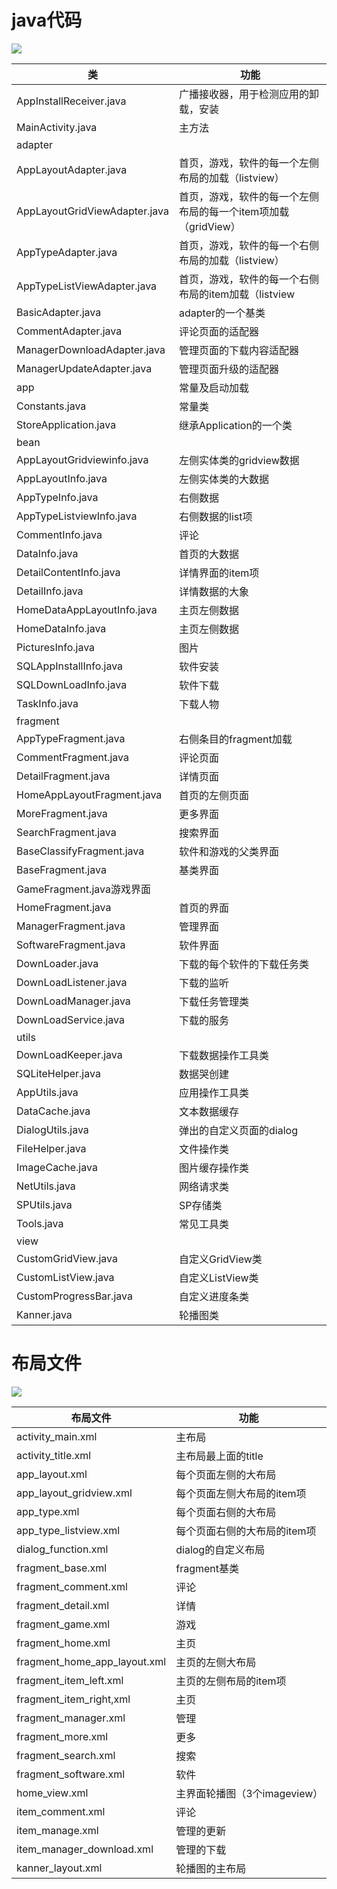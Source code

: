 # java代码
![](https://github.com/openthos/appstore-ota-analysis/blob/master/pic/java.png)

|类|功能|
|---|---|
|AppInstallReceiver.java|广播接收器，用于检测应用的卸载，安装|
|MainActivity.java|主方法|
|adapter||
|AppLayoutAdapter.java|首页，游戏，软件的每一个左侧布局的加载（listview）|
|AppLayoutGridViewAdapter.java|首页，游戏，软件的每一个左侧布局的每一个item项加载（gridView）|
|AppTypeAdapter.java|首页，游戏，软件的每一个右侧布局的加载（listview）|
|AppTypeListViewAdapter.java|首页，游戏，软件的每一个右侧布局的item加载（listview|
|BasicAdapter.java|adapter的一个基类|
|CommentAdapter.java|评论页面的适配器|
|ManagerDownloadAdapter.java|管理页面的下载内容适配器|
|ManagerUpdateAdapter.java|管理页面升级的适配器|
|app|常量及启动加载|
|Constants.java|常量类|
|StoreApplication.java|继承Application的一个类|
|bean||
|AppLayoutGridviewinfo.java|左侧实体类的gridview数据|
|AppLayoutInfo.java|左侧实体类的大数据|
|AppTypeInfo.java|右侧数据|
|AppTypeListviewInfo.java|右侧数据的list项|
|CommentInfo.java|评论|
|DataInfo.java|首页的大数据|
|DetailContentInfo.java|详情界面的item项|
|DetailInfo.java|详情数据的大象|
|HomeDataAppLayoutInfo.java|主页左侧数据|
|HomeDataInfo.java|主页左侧数据|
|PicturesInfo.java|图片|
|SQLAppInstallInfo.java|软件安装|
|SQLDownLoadInfo.java|软件下载|
|TaskInfo.java|下载人物|
|fragment||
|AppTypeFragment.java|右侧条目的fragment加载|
|CommentFragment.java|评论页面|
|DetailFragment.java|详情页面|
|HomeAppLayoutFragment.java|首页的左侧页面|
|MoreFragment.java|更多界面|
|SearchFragment.java|搜索界面|
|BaseClassifyFragment.java|软件和游戏的父类界面|
|BaseFragment.java|基类界面|
|GameFragment.java游戏界面||
|HomeFragment.java|首页的界面|
|ManagerFragment.java|管理界面|
|SoftwareFragment.java|软件界面|
|DownLoader.java|下载的每个软件的下载任务类|
|DownLoadListener.java|下载的监听|
|DownLoadManager.java|下载任务管理类|
|DownLoadService.java|下载的服务|
|utils|
|DownLoadKeeper.java|下载数据操作工具类|
|SQLiteHelper.java|数据哭创建|
|AppUtils.java|应用操作工具类|
|DataCache.java|文本数据缓存|
|DialogUtils.java|弹出的自定义页面的dialog|
|FileHelper.java|文件操作类|
|ImageCache.java|图片缓存操作类|
|NetUtils.java|网络请求类|
|SPUtils.java|SP存储类|
|Tools.java|常见工具类|
|view|
|CustomGridView.java|自定义GridView类|
|CustomListView.java|自定义ListView类|
|CustomProgressBar.java|自定义进度条类|
|Kanner.java|轮播图类|

# 布局文件
![](https://github.com/openthos/appstore-ota-analysis/blob/master/pic/res.png)

|布局文件|功能|
|---|---|
|activity_main.xml|主布局|
|activity_title.xml|主布局最上面的title|
|app_layout.xml|每个页面左侧的大布局|
|app_layout_gridview.xml|每个页面左侧大布局的item项|
|app_type.xml|每个页面右侧的大布局|
|app_type_listview.xml|每个页面右侧的大布局的item项|
|dialog_function.xml|dialog的自定义布局|
|fragment_base.xml|fragment基类|
|fragment_comment.xml|评论|
|fragment_detail.xml|详情|
|fragment_game.xml|游戏|
|fragment_home.xml|主页|
|fragment_home_app_layout.xml|主页的左侧大布局|
|fragment_item_left.xml|主页的左侧布局的item项|
|fragment_item_right,xml|主页|
|fragment_manager.xml|管理|
|fragment_more.xml|更多|
|fragment_search.xml|搜索|
|fragment_software.xml|软件|
|home_view.xml|主界面轮播图（3个imageview）|
|item_comment.xml|评论|
|item_manage.xml|管理的更新|
|item_manager_download.xml|管理的下载|
|kanner_layout.xml|轮播图的主布局|
